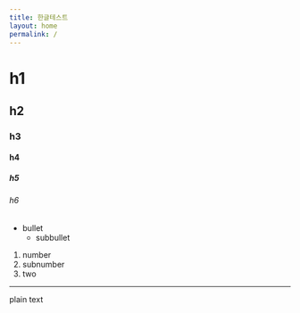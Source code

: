 ```yaml
---
title: 한글테스트
layout: home
permalink: /
---
```


# h1
## h2
### h3
#### h4
##### h5
###### h6
- bullet
  - subbullet
1. number
  1. subnumber
  2. two

---

plain text
